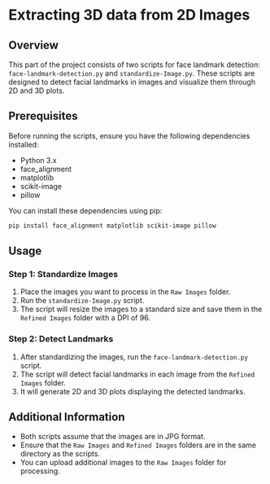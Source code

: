 # Extracting 3D data from 2D Images

## Overview
This part of the project consists of two scripts for face landmark detection: `face-landmark-detection.py` and `standardize-Image.py`. These scripts are designed to detect facial landmarks in images and visualize them through 2D and 3D plots.

## Prerequisites
Before running the scripts, ensure you have the following dependencies installed:
- Python 3.x
- face_alignment
- matplotlib
- scikit-image
- pillow

You can install these dependencies using pip:
```bash
pip install face_alignment matplotlib scikit-image pillow
```

## Usage

### Step 1: Standardize Images
1. Place the images you want to process in the `Raw Images` folder.
2. Run the `standardize-Image.py` script.
3. The script will resize the images to a standard size and save them in the `Refined Images` folder with a DPI of 96.

### Step 2: Detect Landmarks
1. After standardizing the images, run the `face-landmark-detection.py` script.
2. The script will detect facial landmarks in each image from the `Refined Images` folder.
3. It will generate 2D and 3D plots displaying the detected landmarks.

## Additional Information
- Both scripts assume that the images are in JPG format.
- Ensure that the `Raw Images` and `Refined Images` folders are in the same directory as the scripts.
- You can upload additional images to the `Raw Images` folder for processing.